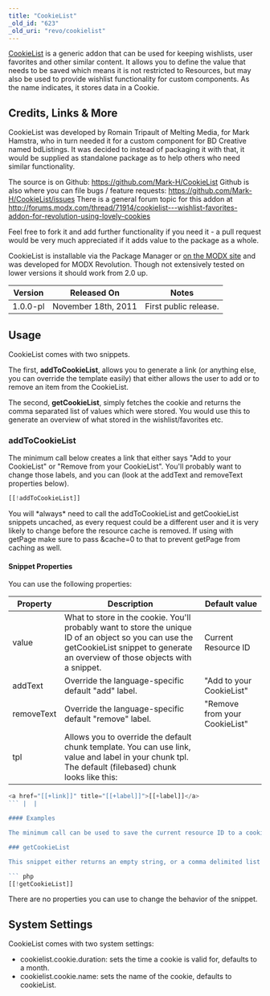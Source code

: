 ```yaml
---
title: "CookieList"
_old_id: "623"
_old_uri: "revo/cookielist"
---
```


[CookieList](http://modx.com/extras/package/cookielist) is a generic addon that can be used for keeping wishlists, user favorites and other similar content. It allows you to define the value that needs to be saved which means it is not restricted to Resources, but may also be used to provide wishlist functionality for custom components. As the name indicates, it stores data in a Cookie.

## Credits, Links & More

CookieList was developed by Romain Tripault of Melting Media, for Mark Hamstra, who in turn needed it for a custom component for BD Creative named bdListings. It was decided to instead of packaging it with that, it would be supplied as standalone package as to help others who need similar functionality.

The source is on Github: <https://github.com/Mark-H/CookieList>
Github is also where you can file bugs / feature requests: <https://github.com/Mark-H/CookieList/issues>
There is a general forum topic for this addon at <http://forums.modx.com/thread/71914/cookielist---wishlist-favorites-addon-for-revolution-using-lovely-cookies>

Feel free to fork it and add further functionality if you need it - a pull request would be very much appreciated if it adds value to the package as a whole.

CookieList is installable via the Package Manager or [on the MODX site](http://modx.com/extras/package/cookielist) and was developed for MODX Revolution. Though not extensively tested on lower versions it should work from 2.0 up.

| Version | Released On | Notes |
|---------|-------------|-------|
| 1.0.0-pl | November 18th, 2011 | First public release. |

## Usage

CookieList comes with two snippets.

The first, **addToCookieList**, allows you to generate a link (or anything else, you can override the template easily) that either allows the user to add or to remove an item from the CookieList.

The second, **getCookieList**, simply fetches the cookie and returns the comma separated list of values which were stored. You would use this to generate an overview of what stored in the wishlist/favorites etc.

### addToCookieList

The minimum call below creates a link that either says "Add to your CookieList" or "Remove from your CookieList". You'll probably want to change those labels, and you can (look at the addText and removeText properties below).

``` php 
[[!addToCookieList]]
```

You will \*always\* need to call the addToCookieList and getCookieList snippets uncached, as every request could be a different user and it is very likely to change before the resource cache is removed. If using with getPage make sure to pass &cache=0 to that to prevent getPage from caching as well.

#### Snippet Properties

You can use the following properties:

| Property | Description | Default value |
|----------|-------------|---------------|
| value | What to store in the cookie. You'll probably want to store the unique ID of an object so you can use the getCookieList snippet to generate an overview of those objects with a snippet. | Current Resource ID |
| addText | Override the language-specific default "add" label. | "Add to your CookieList" |
| removeText | Override the language-specific default "remove" label. | "Remove from your CookieList" |
| tpl | Allows you to override the default chunk template. You can use link, value and label in your chunk tpl. The default (filebased) chunk looks like this: 


``` php 
<a href="[[+link]]" title="[[+label]]">[[+label]]</a>
``` |  |

#### Examples

The minimum call can be used to save the current resource ID to a cookie, which you can then use with the getResources snippet to generate an overview of the resources.

### getCookieList

This snippet either returns an empty string, or a comma delimited list of values stored for the user. This is a real simple snippet as there's only one way to call it..:

``` php 
[[!getCookieList]]
```

There are no properties you can use to change the behavior of the snippet.

## System Settings

CookieList comes with two system settings:

- cookielist.cookie.duration: sets the time a cookie is valid for, defaults to a month.
- cookielist.cookie.name: sets the name of the cookie, defaults to cookieList.